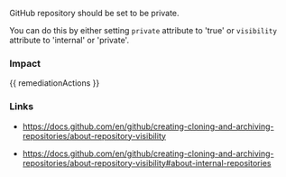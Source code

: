 
GitHub repository should be set to be private.

You can do this by either setting <code>private</code> attribute to 'true' or <code>visibility</code> attribute to 'internal' or 'private'.


### Impact
<!-- Add Impact here -->

<!-- DO NOT CHANGE -->
{{ remediationActions }}

### Links
- https://docs.github.com/en/github/creating-cloning-and-archiving-repositories/about-repository-visibility

- https://docs.github.com/en/github/creating-cloning-and-archiving-repositories/about-repository-visibility#about-internal-repositories


